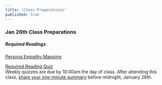 ```yaml
---
title: 'Class Preparations'
published: true
---
```


<!--- Your class preparations, such as readings, quiz, etc. goes below here -->

### Jan 26th Class Preparations

##### Required Readings
[Persona Empathy Mapping](http://www.cooper.com/journal/2014/05/persona-empathy-mapping)

[Required Reading Quiz](https://canvas.sfu.ca/courses/25492/quizzes/34783?classes=button)  
Weekly quizzes are due by 10:00am the day of class. After attending this class, [share your one-minute summary](https://canvas.sfu.ca/courses/25492/discussion_topics/440791) before midnight, January 26th.
